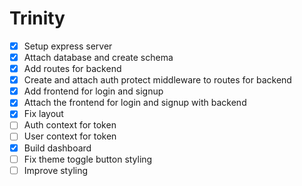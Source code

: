 # Trinity

- [x] Setup express server
- [x] Attach database and create schema
- [x] Add routes for backend
- [x] Create and attach auth protect middleware to routes for backend
- [x] Add frontend for login and signup
- [x] Attach the frontend for login and signup with backend
- [x] Fix layout
- [ ] Auth context for token
- [ ] User context for token
- [x] Build dashboard
- [ ] Fix theme toggle button styling
- [ ] Improve styling
